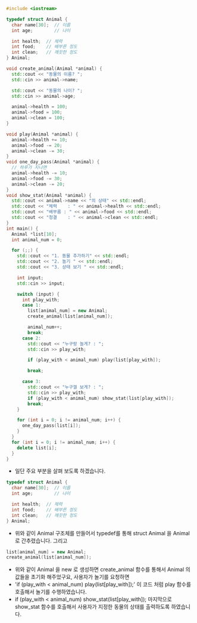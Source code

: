 ```C++
#include <iostream>

typedef struct Animal {
  char name[30];  // 이름
  int age;        // 나이

  int health;  // 체력
  int food;    // 배부른 정도
  int clean;   // 깨끗한 정도
} Animal;

void create_animal(Animal *animal) {
  std::cout << "동물의 이름? ";
  std::cin >> animal->name;

  std::cout << "동물의 나이? ";
  std::cin >> animal->age;

  animal->health = 100;
  animal->food = 100;
  animal->clean = 100;
}

void play(Animal *animal) {
  animal->health += 10;
  animal->food -= 20;
  animal->clean -= 30;
}
void one_day_pass(Animal *animal) {
  // 하루가 지나면
  animal->health -= 10;
  animal->food -= 30;
  animal->clean -= 20;
}
void show_stat(Animal *animal) {
  std::cout << animal->name << "의 상태" << std::endl;
  std::cout << "체력    : " << animal->health << std::endl;
  std::cout << "배부름 : " << animal->food << std::endl;
  std::cout << "청결    : " << animal->clean << std::endl;
}
int main() {
  Animal *list[10];
  int animal_num = 0;

  for (;;) {
    std::cout << "1. 동물 추가하기" << std::endl;
    std::cout << "2. 놀기 " << std::endl;
    std::cout << "3. 상태 보기 " << std::endl;

    int input;
    std::cin >> input;

    switch (input) {
      int play_with;
      case 1:
        list[animal_num] = new Animal;
        create_animal(list[animal_num]);

        animal_num++;
        break;
      case 2:
        std::cout << "누구랑 놀게? : ";
        std::cin >> play_with;

        if (play_with < animal_num) play(list[play_with]);

        break;

      case 3:
        std::cout << "누구껄 보게? : ";
        std::cin >> play_with;
        if (play_with < animal_num) show_stat(list[play_with]);
        break;
    }

    for (int i = 0; i != animal_num; i++) {
      one_day_pass(list[i]);
    }
  }
  for (int i = 0; i != animal_num; i++) {
    delete list[i];
  }
}
```
  * 일단 주요 부분을 살펴 보도록 하겠습니다.

```C++
typedef struct Animal {
  char name[30];  // 이름
  int age;        // 나이

  int health;  // 체력
  int food;    // 배부른 정도
  int clean;   // 깨끗한 정도
} Animal;
```

  * 위와 같이 Animal 구조체를 만들어서 typedef를 통해 struct Animal 을 Animal 로 간추렸습니다. 그리고

```C++
list[animal_num] = new Animal;
create_animal(list[animal_num]);
```
  * 위와 같이 Animal 을 new 로 생성하면 create_animal 함수를 통해서 Animal 의 값들을 초기화 해주었구요, 사용자가 놀기를 요청하면
  * 'if (play_with < animal_num) play(list[play_with]);' 이 코드 처럼 play 함수를 호출해서 놀기를 수행하였습니다.
  * if (play_with < animal_num) show_stat(list[play_with]); 마지막으로 show_stat 함수를 호출해서 사용자가 지정한 동물의 상태를 출력하도록 하였습니다.
